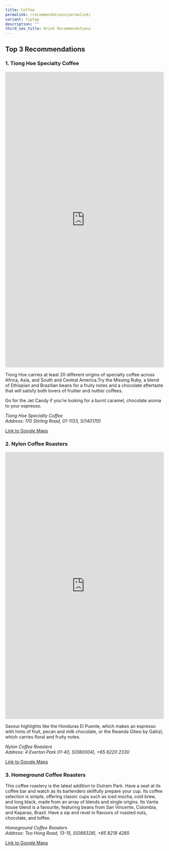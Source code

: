 ```yaml
---
title: Coffee
permalink: /recommendations/permalink/
variant: tiptap
description: ""
third_nav_title: Drink Recommendations
---
```

<h2>Top 3 Recommendations </h2>
<h3>1. Tiong Hoe Specialty Coffee</h3>
<div class="iframe-wrapper">
<iframe style="--tw-translate-x: 0; --tw-translate-y: 0; --tw-rotate: 0; --tw-skew-x: 0; --tw-skew-y: 0; --tw-scale-x: 1; --tw-scale-y: 1; --tw-transform: translateX(var(--tw-translate-x)) translateY(var(--tw-translate-y)) rotate(var(--tw-rotate)) skewX(var(--tw-skew-x)) skewY(var(--tw-skew-y)) scaleX(var(--tw-scale-x)) scaleY(var(--tw-scale-y)); --tw-border-opacity: 1; border: 1px solid rgb(219, 219, 219); --tw-blur: var(--tw-empty,/*!*/ /*!*/); --tw-brightness: var(--tw-empty,/*!*/ /*!*/); --tw-contrast: var(--tw-empty,/*!*/ /*!*/); --tw-grayscale: var(--tw-empty,/*!*/ /*!*/); --tw-hue-rotate: var(--tw-empty,/*!*/ /*!*/); --tw-invert: var(--tw-empty,/*!*/ /*!*/); --tw-saturate: var(--tw-empty,/*!*/ /*!*/); --tw-sepia: var(--tw-empty,/*!*/ /*!*/); --tw-drop-shadow: var(--tw-empty,/*!*/ /*!*/); --tw-filter: var(--tw-blur) var(--tw-brightness) var(--tw-contrast) var(--tw-grayscale) var(--tw-hue-rotate) var(--tw-invert) var(--tw-saturate) var(--tw-sepia) var(--tw-drop-shadow); box-sizing: border-box; word-break: break-word; max-width: 100%; width: 586px; min-width: 326px; background-color: white; border-radius: 3px; box-shadow: none; display: block; margin: 0px 0px 12px; padding: 0px;" height="938" allowfullscreen="true" frameborder="0" src="https://www.instagram.com/p/CpoqXLDu9g_/embed/?cr=1&amp;v=14&amp;wp=1172&amp;rd=https%3A%2F%2Fwww.tatlerasia.com&amp;rp=%2Fdining%2Fdrinks%2Fbest-coffee-in-singapore-guide#%7B%22ci%22%3A9%2C%22os%22%3A3283.2000000029802%2C%22ls%22%3A786.6000000014901%2C%22le%22%3A1320%7D"></iframe>
</div>
<p>Tiong Hoe carries at least 20 different origins of specialty coffee across
Africa, Asia, and South and Central America.Try the Missing Ruby, a blend
of Ethiopian and Brazilian beans for a fruity notes and a chocolate aftertaste
that will satisfy both lovers of fruitier and nuttier coffees.</p>
<p>Go for the Jet Candy if you’re looking for a burnt caramel, chocolate
aroma to your espresso.</p>
<p><em>Tiong Hoe Specialty Coffee<br>Address: 170 Stirling Road, 01-1133, S(140170)</em>
</p>
<p><a href="https://g.co/kgs/dBozDho" rel="noopener noreferrer nofollow" target="_blank">Link to Google Maps</a>
</p>
<p></p>
<h3>2. Nylon Coffee Roasters</h3>
<div class="iframe-wrapper">
<iframe style="--tw-translate-x: 0; --tw-translate-y: 0; --tw-rotate: 0; --tw-skew-x: 0; --tw-skew-y: 0; --tw-scale-x: 1; --tw-scale-y: 1; --tw-transform: translateX(var(--tw-translate-x)) translateY(var(--tw-translate-y)) rotate(var(--tw-rotate)) skewX(var(--tw-skew-x)) skewY(var(--tw-skew-y)) scaleX(var(--tw-scale-x)) scaleY(var(--tw-scale-y)); --tw-border-opacity: 1; border: 1px solid rgb(219, 219, 219); --tw-blur: var(--tw-empty,/*!*/ /*!*/); --tw-brightness: var(--tw-empty,/*!*/ /*!*/); --tw-contrast: var(--tw-empty,/*!*/ /*!*/); --tw-grayscale: var(--tw-empty,/*!*/ /*!*/); --tw-hue-rotate: var(--tw-empty,/*!*/ /*!*/); --tw-invert: var(--tw-empty,/*!*/ /*!*/); --tw-saturate: var(--tw-empty,/*!*/ /*!*/); --tw-sepia: var(--tw-empty,/*!*/ /*!*/); --tw-drop-shadow: var(--tw-empty,/*!*/ /*!*/); --tw-filter: var(--tw-blur) var(--tw-brightness) var(--tw-contrast) var(--tw-grayscale) var(--tw-hue-rotate) var(--tw-invert) var(--tw-saturate) var(--tw-sepia) var(--tw-drop-shadow); box-sizing: border-box; word-break: break-word; max-width: 100%; width: 586px; min-width: 326px; background-color: white; border-radius: 3px; box-shadow: none; display: block; margin: 0px 0px 12px; padding: 0px;" height="847" allowfullscreen="true" frameborder="0" src="https://www.instagram.com/p/CpRyjfjL9YL/embed/?cr=1&amp;v=14&amp;wp=1172&amp;rd=https%3A%2F%2Fwww.tatlerasia.com&amp;rp=%2Fdining%2Fdrinks%2Fbest-coffee-in-singapore-guide#%7B%22ci%22%3A7%2C%22os%22%3A2911.39999999851%2C%22ls%22%3A786.6000000014901%2C%22le%22%3A1320%7D"></iframe>
</div>
<p>Savour highlights like the Honduras El Puente, which makes an espresso
with hints of fruit, pecan and milk chocolate, or the Rwanda Gitesi by
Gahizi, which carries floral and fruity notes.&nbsp;</p>
<p><em>Nylon Coffee Roasters<br>Address: 4 Everton Park 01-40, S(080004), +65 6220 2330</em>
</p>
<p><a href="https://g.co/kgs/w9QnhM9" rel="noopener noreferrer nofollow" target="_blank">Link to Google Maps </a>
</p>
<p></p>
<h3>3. Homeground Coffee Roasters</h3>
<p>This coffee roastery is the latest addition to Outram Park. Have a seat
at its coffee bar and watch as its bartenders skillfully prepare your cup.
Its coffee selection is simple, offering classic cups such as iced mocha,
cold brew, and long black, made from an array of blends and single origins.
Its Vanta house blend is a favourite, featuring beans from San Vincente,
Colombia, and Kaparao, Brazil. Have a sip and revel in flavours of roasted
nuts, chocolate, and toffee.</p>
<p><em>Homeground Coffee Roasters<br>Address: Teo Hong Road, 13-15, S(088328), +65 8218 4285</em>
</p>
<p><a href="https://g.co/kgs/Zfa2VhT" rel="noopener noreferrer nofollow" target="_blank">Link to Google Maps </a>
</p>
<p></p>
<p></p>